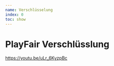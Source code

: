 ```yaml
---
name: Verschlüsselung
index: 0
toc: show
---
```


# PlayFair Verschlüsslung

https://youtu.be/uLr_6KyzpBc
